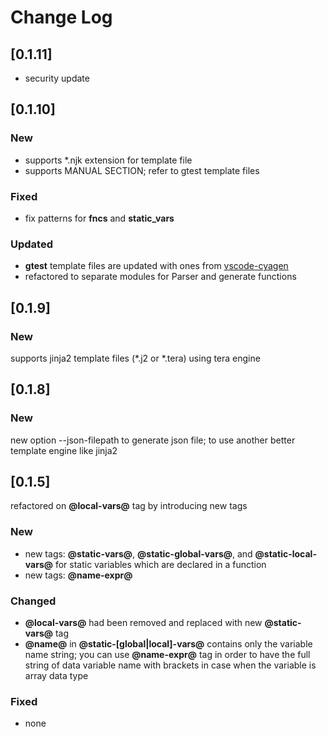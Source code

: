 # Change Log

## [0.1.11]
- security update
## [0.1.10]
### New 
- supports *.njk extension for template file
- supports MANUAL SECTION; refer to gtest template files
### Fixed
- fix patterns for **fncs** and **static_vars**
### Updated
- **gtest** template files are updated with ones from [vscode-cyagen](https://marketplace.visualstudio.com/items?itemName=robinbreast.vscode-cyagen&ssr=false#overview)
- refactored to separate modules for Parser and generate functions
## [0.1.9]
### New 
supports jinja2 template files (*.j2 or *.tera) using tera engine
## [0.1.8]
### New 
new option --json-filepath to generate json file; to use another better template engine like jinja2
## [0.1.5]
refactored on **@local-vars@** tag by introducing new tags
### New 
- new tags: **@static-vars@**, **@static-global-vars@**, and **@static-local-vars@** for static variables which are declared in a function
- new tags: **@name-expr@**
### Changed
- **@local-vars@** had been removed and replaced with new **@static-vars@** tag
- **@name@** in **@static-[global|local]-vars@** contains only the variable name string; you can use **@name-expr@** tag in order to have the full string of data variable name with brackets in case when the variable is array data type
### Fixed
- none 
